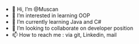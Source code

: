 - 👋 Hi, I’m @Muscan
- 👀 I’m interested in learning OOP
- 🌱 I’m currently learning Java and C#
- 💞️ I’m looking to collaborate on developer position
- 📫 How to reach me : via git, Linkedin, mail

<!---
Muscan/Muscan is a ✨ special ✨ repository because its `README.md` (this file) appears on your GitHub profile.
You can click the Preview link to take a look at your changes.
--->
